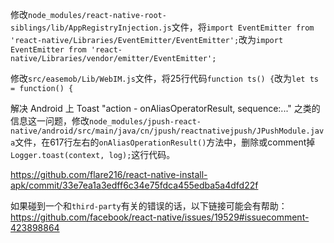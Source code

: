 修改`node_modules/react-native-root-siblings/lib/AppRegistryInjection.js`文件，将`import EventEmitter from 'react-native/Libraries/EventEmitter/EventEmitter';`改为`import EventEmitter from 'react-native/Libraries/vendor/emitter/EventEmitter';`

修改`src/easemob/Lib/WebIM.js`文件，将25行代码`function ts() {`改为`let ts = function() {`

解决 Android 上 Toast "action - onAliasOperatorResult, sequence:..." 之类的信息这一问题，修改`node_modules/jpush-react-native/android/src/main/java/cn/jpush/reactnativejpush/JPushModule.java`文件，在617行左右的`onAliasOperationResult()`方法中，删除或comment掉`Logger.toast(context, log);`这行代码。

https://github.com/flare216/react-native-install-apk/commit/33e7ea1a3edff6c34e75fdca455edba5a4dfd22f

如果碰到一个和`third-party`有关的错误的话，以下链接可能会有帮助：
https://github.com/facebook/react-native/issues/19529#issuecomment-423898864

